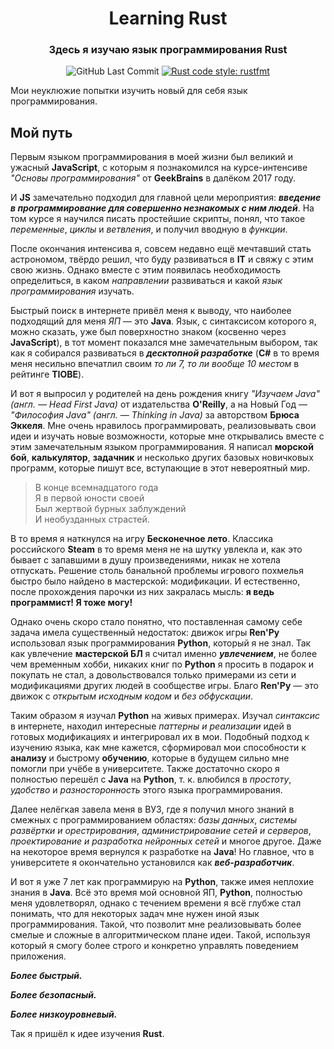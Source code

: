 <div align="center">
    <h1>
        <b>Learning Rust</b>
    </h1>
    <h3>
        Здесь я изучаю язык программирования Rust
    </h3>
    <img alt="GitHub Last Commit" src="https://img.shields.io/github/last-commit/alex6712/learning-rust?logo=GitHub">
    <a href="https://github.com/rust-lang/rustfmt">
        <img alt="Rust code style: rustfmt" src="https://img.shields.io/badge/code%20style-rustfmt-ffffff.svg">
    </a>
</div>

Мои неуклюжие попытки изучить новый для себя язык программирования.

## Мой путь

Первым языком программирования в моей жизни был великий и ужасный **JavaScript**, с которым я познакомился на курсе-интенсиве _"Основы программирования"_ от **GeekBrains** в далёком 2017 году.

И **JS** замечательно подходил для главной цели мероприятия: **_введение в программирование для совершенно незнакомых с ним людей_**. На том курсе я научился писать простейшие скрипты, понял, что такое _переменные_, _циклы_ и _ветвления_, и получил вводную в _функции_.

После окончания интенсива я, совсем недавно ещё мечтавший стать астрономом, твёрдо решил, что буду развиваться в **IT** и свяжу с этим свою жизнь. Однако вместе с этим появилась необходимость определиться, в каком _направлении_ развиваться и какой _язык программирования_ изучать.

Быстрый поиск в интернете привёл меня к выводу, что наиболее подходящий для меня _ЯП_ — это **Java**. Язык, с синтаксисом которого я, можно сказать, уже был поверхностно знаком (косвенно через **JavaScript**), в тот момент показался мне замечательным выбором, так как я собирался развиваться в **_десктопной разработке_** (**C#** в то время меня несильно впечатлил своим _то ли 7, то ли вообще 10 местом_ в рейтинге **TIOBE**).

И вот я выпросил у родителей на день рождения книгу _"Изучаем Java" (англ. — Head First Java)_ от издательства **O'Reilly**, а на Новый Год — _"Философия Java" (англ. — Thinking in Java)_ за авторством **Брюса Эккеля**. Мне очень нравилось программировать, реализовывать свои идеи и изучать новые возможности, которые мне открывались вместе с этим замечательным языком программирования. Я написал **морской бой**, **калькулятор**, **задачник** и несколько других базовых новичковых программ, которые пишут все, вступающие в этот невероятный мир.

> В конце всемнадцатого года \
Я в первой юности своей \
Был жертвой бурных заблуждений \
И необузданных страстей.

В то время я наткнулся на игру **Бесконечное лето**. Классика российского **Steam** в то время меня не на шутку увлекла и, как это бывает с запавшими в душу произведениями, никак не хотела отпускать. Решение столь банальной проблемы игрового похмелья быстро было найдено в мастерской: модификации. И естественно, после прохождения парочки из них закралась мысль: **я ведь программист! Я тоже могу!**

Однако очень скоро стало понятно, что поставленная самому себе задача имела существенный недостаток: движок игры **Ren'Py** использовал язык программирования **Python**, который я не знал. Так как увлечение **мастерской БЛ** я считал именно **_увлечением_**, не более чем временным хобби, никаких книг по **Python** я просить в подарок и покупать не стал, а довольствовался только примерами из сети и модификациями других людей в сообществе игры. Благо **Ren'Py** — это движок с _открытым исходным кодом_ и _без обфускации_.

Таким образом я изучал **Python** на живых примерах. Изучал _синтаксис_ в интернете, находил интересные _паттерны и реализации_ идей в готовых модификациях и интегрировал их в мои. Подобный подход к изучению языка, как мне кажется, сформировал мои способности к **анализу** и быстрому **обучению**, которые в будущем сильно мне помогли при учёбе в университете. Также достаточно скоро я полностью перешёл с **Java** на **Python**, т. к. влюбился в _простоту_, _удобство_ и _разносторонность_ этого языка программирования.

Далее нелёгкая завела меня в ВУЗ, где я получил много знаний в смежных с программированием областях: _базы данных_, _системы развёртки и орестрирования_, _администрирование сетей и серверов_, _проектирование и разработка нейронных сетей_ и многое другое. Даже на некоторое время вернулся к разработке на **Java**! Но главное, что в университете я окончательно установился как **_веб-разработчик_**.

И вот я уже 7 лет как программирую на **Python**, также имея неплохие знания в **Java**. Всё это время мой основной ЯП, **Python**, полностью меня удовлетворял, однако с течением времени я всё глубже стал понимать, что для некоторых задач мне нужен иной язык программирования. Такой, что позволит мне реализовывать более смелые и сложные в алгоритмическом плане идеи. Такой, используя который я смогу более строго и конкретно управлять поведением приложения.

**_Более быстрый._**

**_Более безопасный._**

**_Более низкоуровневый._**

Так я пришёл к идее изучения **Rust**.